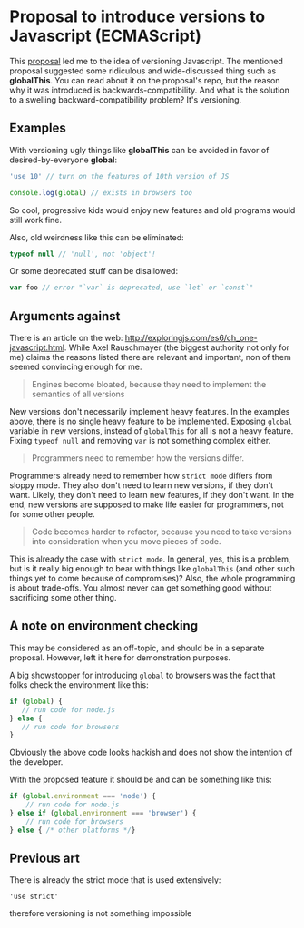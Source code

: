 # Proposal to introduce versions to Javascript (ECMAScript)

This [proposal](https://github.com/tc39/proposal-global) led me to the idea of versioning Javascript. The mentioned proposal suggested some ridiculous and wide-discussed thing such as **globalThis**. You can read about it on the proposal's repo, but the reason why it was introduced is backwards-compatibility. And what is the solution to a swelling backward-compatibility problem? It's versioning.

## Examples

With versioning ugly things like **globalThis** can be avoided in favor of desired-by-everyone **global**:

```js
'use 10' // turn on the features of 10th version of JS

console.log(global) // exists in browsers too
```
So cool, progressive kids would enjoy new features and old programs would still work fine.

Also, old weirdness like this can be eliminated:

```js
typeof null // 'null', not 'object'!
```

Or some deprecated stuff can be disallowed:
```js
var foo // error "`var` is deprecated, use `let` or `const`"
```

## Arguments against

There is an article on the web: http://exploringjs.com/es6/ch_one-javascript.html. While Axel Rauschmayer (the biggest authority not only for me) claims the reasons listed there are relevant and important, 
non of them seemed convincing enough for me. 

> Engines become bloated, because they need to implement the semantics of all versions

New versions don't necessarily implement heavy features. In the examples above, there is no single heavy feature to be implemented. Exposing `global` variable in new versions, instead of `globalThis` for all is not a heavy feature. Fixing `typeof null` and removing `var` is not something complex either.

> Programmers need to remember how the versions differ.

Programmers already need to remember how `strict mode` differs from sloppy mode. They also don't need to learn new versions, if they don't want. Likely, they don't need to learn new features, if they don't want. In the end, new versions are supposed to make life easier for programmers, not for some other people. 

> Code becomes harder to refactor, because you need to take versions into consideration when you move pieces of code.

This is already the case with `strict mode`. In general, yes, this is a problem, but is it really big enough to bear with things like `globalThis` (and other such things yet to come because of compromises)? Also, the whole programming is about trade-offs. You almost never can get something good without sacrificing some other thing.


## A note on environment checking

This may be considered as an off-topic, and should be in a separate proposal. However, left it here for demonstration purposes.

A big showstopper for introducing `global` to browsers was the fact that folks 
check the environment like this:

```js
if (global) {
   // run code for node.js
} else {
   // run code for browsers
}

```

Obviously the above code looks hackish and does not show the intention of the developer.

With the proposed feature it should be and can be something like this:

```js
if (global.environment === 'node') {
    // run code for node.js
} else if (global.environment === 'browser') {
    // run code for browsers
} else { /* other platforms */}
```

## Previous art

There is already the strict mode that is used extensively:

```
'use strict'
```

therefore versioning is not something impossible
